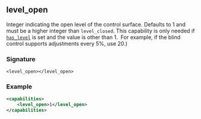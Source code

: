 ## level\_open

Integer indicating the open level of the control surface.  Defaults to 1 and must be a higher integer than `level_closed`. This capability is only needed if [`has_level`][1] is set and the value is other than 1.  For example, if the blind control supports adjustments every 5%, use 20.)


### Signature

`<level_open></level_open>`


### Example

```xml
<capabilities>
    <level_open>1</level_open>
</capabilities>
```

[1]:	https://snap-one.github.io/docs-driverworks-proxyprotocol/#has-level